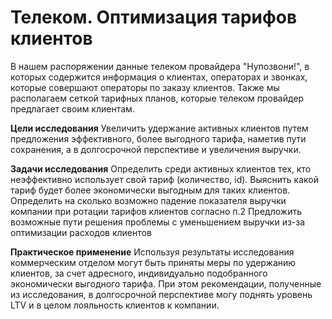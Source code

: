 # Телеком. Оптимизация тарифов клиентов
В нашем распоряжении данные телеком провайдера "Нупозвони!", в которых содержится информация о клиентах, операторах и звонках, которые совершают операторы по заказу клиентов. Также мы располагаем сеткой тарифных планов, которые телеком провайдер предлагает своим клиентам.

**Цели исследования**
Увеличить удержание активных клиентов путем предложения эффективного, более выгодного тарифа, наметив пути сохранения, а в долгосрочной перспективе и увеличения выручки.

**Задачи исследования**
Определить среди активных клиентов тех, кто неэффективно использует свой тариф (количество, id).
Выяснить какой тариф будет более экономически выгодным для таких клиентов.
Определить на сколько возможно падение показателя выручки компании при ротации тарифов клиентов согласно п.2
Предложить возможные пути решения проблемы с уменьшением выручки из-за оптимизации расходов клиентов

**Практическое применение**
Используя результаты исследования коммерческим отделом могут быть приняты меры по удержанию клиентов, за счет адресного, индивидуально подобранного экономически выгодного тарифа. При этом рекомендации, полученные из исследования, в долгосрочной перспективе могу поднять уровень LTV и в целом лояльность клиентов к компании.
